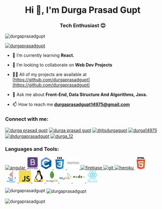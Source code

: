 <h1 align="center">Hi 👋, I'm Durga Prasad Gupt</h1>
<h3 align="center">Tech Enthusiast 😊</h3>

<p align="left"> <img src="https://komarev.com/ghpvc/?username=durgaprasadgupt&label=Profile%20views&color=0e75b6&style=flat" alt="durgaprasadgupt" /> </p>

<p align="left"> <a href="https://github.com/ryo-ma/github-profile-trophy"><img src="https://github-profile-trophy.vercel.app/?username=durgaprasadgupt" alt="durgaprasadgupt" /></a> </p>

- 🌱 I’m currently learning **React.**

- 👯 I’m looking to collaborate on **Web Dev Projects**

- 👨‍💻 All of my projects are available at [https://github.com/durgaprasadgupt](https://github.com/durgaprasadgupt)

- 💬 Ask me about **Front-End, Data Structure And Algorithms, Java.**

- 📫 How to reach me **durgaprasadgupt14975@gmail.com**

<h3 align="left">Connect with me:</h3>
<p align="left">
<a href="https://linkedin.com/in/durga prasad gupt" target="blank"><img align="center" src="https://raw.githubusercontent.com/rahuldkjain/github-profile-readme-generator/master/src/images/icons/Social/linked-in-alt.svg" alt="durga prasad gupt" height="30" width="40" /></a>
<a href="https://fb.com/durga prasad gupt" target="blank"><img align="center" src="https://raw.githubusercontent.com/rahuldkjain/github-profile-readme-generator/master/src/images/icons/Social/facebook.svg" alt="durga prasad gupt" height="30" width="40" /></a>
<a href="https://instagram.com/@itsdurgagupt" target="blank"><img align="center" src="https://raw.githubusercontent.com/rahuldkjain/github-profile-readme-generator/master/src/images/icons/Social/instagram.svg" alt="@itsdurgagupt" height="30" width="40" /></a>
<a href="https://www.codechef.com/users/durga14975" target="blank"><img align="center" src="https://cdn.jsdelivr.net/npm/simple-icons@3.1.0/icons/codechef.svg" alt="durga14975" height="30" width="40" /></a>
<a href="https://www.hackerrank.com/@durgaprasadgupt" target="blank"><img align="center" src="https://raw.githubusercontent.com/rahuldkjain/github-profile-readme-generator/master/src/images/icons/Social/hackerrank.svg" alt="@durgaprasadgupt" height="30" width="40" /></a>
<a href="https://www.leetcode.com/durga_12" target="blank"><img align="center" src="https://raw.githubusercontent.com/rahuldkjain/github-profile-readme-generator/master/src/images/icons/Social/leet-code.svg" alt="durga_12" height="30" width="40" /></a>
</p>

<h3 align="left">Languages and Tools:</h3>
<p align="left"> <a href="https://angular.io" target="_blank"> <img src="https://angular.io/assets/images/logos/angular/angular.svg" alt="angular" width="40" height="40"/> </a> <a href="https://getbootstrap.com" target="_blank"> <img src="https://raw.githubusercontent.com/devicons/devicon/master/icons/bootstrap/bootstrap-plain-wordmark.svg" alt="bootstrap" width="40" height="40"/> </a> <a href="https://www.cprogramming.com/" target="_blank"> <img src="https://raw.githubusercontent.com/devicons/devicon/master/icons/c/c-original.svg" alt="c" width="40" height="40"/> </a> <a href="https://www.w3schools.com/css/" target="_blank"> <img src="https://raw.githubusercontent.com/devicons/devicon/master/icons/css3/css3-original-wordmark.svg" alt="css3" width="40" height="40"/> </a> <a href="https://expressjs.com" target="_blank"> <img src="https://raw.githubusercontent.com/devicons/devicon/master/icons/express/express-original-wordmark.svg" alt="express" width="40" height="40"/> </a> <a href="https://firebase.google.com/" target="_blank"> <img src="https://www.vectorlogo.zone/logos/firebase/firebase-icon.svg" alt="firebase" width="40" height="40"/> </a> <a href="https://git-scm.com/" target="_blank"> <img src="https://www.vectorlogo.zone/logos/git-scm/git-scm-icon.svg" alt="git" width="40" height="40"/> </a> <a href="https://heroku.com" target="_blank"> <img src="https://www.vectorlogo.zone/logos/heroku/heroku-icon.svg" alt="heroku" width="40" height="40"/> </a> <a href="https://www.w3.org/html/" target="_blank"> <img src="https://raw.githubusercontent.com/devicons/devicon/master/icons/html5/html5-original-wordmark.svg" alt="html5" width="40" height="40"/> </a> <a href="https://www.java.com" target="_blank"> <img src="https://raw.githubusercontent.com/devicons/devicon/master/icons/java/java-original.svg" alt="java" width="40" height="40"/> </a> <a href="https://developer.mozilla.org/en-US/docs/Web/JavaScript" target="_blank"> <img src="https://raw.githubusercontent.com/devicons/devicon/master/icons/javascript/javascript-original.svg" alt="javascript" width="40" height="40"/> </a> <a href="https://www.linux.org/" target="_blank"> <img src="https://raw.githubusercontent.com/devicons/devicon/master/icons/linux/linux-original.svg" alt="linux" width="40" height="40"/> </a> <a href="https://www.mongodb.com/" target="_blank"> <img src="https://raw.githubusercontent.com/devicons/devicon/master/icons/mongodb/mongodb-original-wordmark.svg" alt="mongodb" width="40" height="40"/> </a> <a href="https://www.mysql.com/" target="_blank"> <img src="https://raw.githubusercontent.com/devicons/devicon/master/icons/mysql/mysql-original-wordmark.svg" alt="mysql" width="40" height="40"/> </a> <a href="https://nodejs.org" target="_blank"> <img src="https://raw.githubusercontent.com/devicons/devicon/master/icons/nodejs/nodejs-original-wordmark.svg" alt="nodejs" width="40" height="40"/> </a> <a href="https://reactjs.org/" target="_blank"> <img src="https://raw.githubusercontent.com/devicons/devicon/master/icons/react/react-original-wordmark.svg" alt="react" width="40" height="40"/> </a> </p>

<p><img align="left" src="https://github-readme-stats.vercel.app/api/top-langs?username=durgaprasadgupt&show_icons=true&locale=en&layout=compact" alt="durgaprasadgupt" /></p>

<p>&nbsp;<img align="center" src="https://github-readme-stats.vercel.app/api?username=durgaprasadgupt&show_icons=true&locale=en" alt="durgaprasadgupt" /></p>

<p><img align="center" src="https://github-readme-streak-stats.herokuapp.com/?user=durgaprasadgupt&" alt="durgaprasadgupt" /></p>
